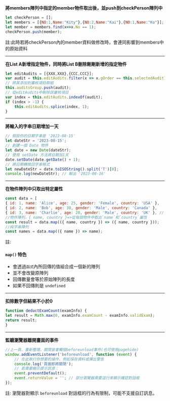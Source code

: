 **將members陣列中指定的member物件取出後，並push到checkPerson陣列中**
```javascript
let checkPerson = [];
let members = [{NO:1,Name:"Kity"},{NO:2,Name:"Kai"},{NO:1,Name:"Ko"}];
let member = members.find(x=>x.No == 1);
checkPerson.push(member);
```
註:此時若將checkPerson內的member資料做修改時，會連同影響到members中的原始資料

-------
**在List A新增指定物件，同時將List B刪除剛剛新增的指定物件**
```javascript
let editAudits = [{XXX,XXX},{CCC,CCC}];
var audit = this.editAudits.filter(x => x.gOrder == this.selectedAudit)[0]; 
// 將其添加到審核項目群組 
this.auditsGroup.push(audit); 
// 從editAudits中刪除該審核項目 
var index = this.editAudits.indexOf(audit); 
if (index > -1) { 
	this.editAudits.splice(index, 1); 
}
```

--------
**將輸入的字串日期增加一天**
```javascript
// 假設你的日期字串是 '2023-08-15'
let dateStr = '2023-08-15';
// 創建一個 Date 物件
let date = new Date(dateStr);
// 使用 setDate 方法將日期加1天
date.setDate(date.getDate() + 1);
// 將日期轉換回字串格式
let newDateStr = date.toISOString().split('T')[0];
console.log(newDateStr); // 輸出 '2023-08-16'
```

----------
**在物件陣列中只取出特定屬性**
```javascript
const data = [ 
{ id: 1, name: 'Alice', age: 25, gender: 'Female', country: 'USA' }, 
{ id: 2, name: 'Bob', age: 30, gender: 'Male', country: 'Canada' }, 
{ id: 3, name: 'Charlie', age: 28, gender: 'Male', country: 'UK' }, // ...其他物件 ];
//物件陣列，{ name, country }=>從每個物件中取出`name`和`country`屬性
const result = data.map(({ name, country }) => ({ name, country }));
//純字串陣列
const names = data.map(({ name }) => name);
```
註:
#### `map()` 特色
- 會透過`函式`內所回傳的值組合成一個新的陣列
- 並不會改變原陣列
- 回傳數量會等於原始陣列的長度
- 如果不回傳則是 `undefined`

----
**扣除數字但結果不小於0**
```javascript
function deductExamCount(examInfo) {
let result = Math.max(0, examInfo.examCount - examInfo.validExam); 
return result;
}
```

-----
**監聽瀏覽器離開畫面的事件**
```javascript
//上一頁、重新整理、關閉皆會觸發beforeunload事件(也可使用pagehide)
window.addEventListener('beforeunload', function (event) { 
	// 在此執行你想要的操作，例如保存資料或彈出警告 
	console.log('頁面即將關閉'); 
	// 若需要顯示提示訊息： 
	event.preventDefault(); 
	event.returnValue = ''; // 部分瀏覽器需要這行來顯示確認對話框 
});
```
註: 瀏覽器對顯示 `beforeunload` 對話框的行為有限制，可能不支援自訂訊息。